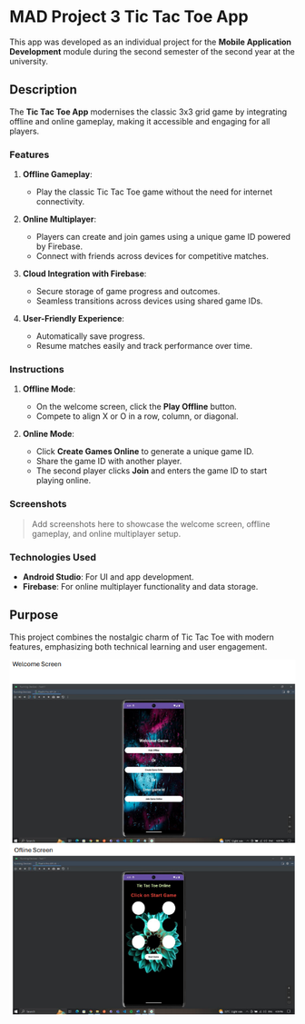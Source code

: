 # MAD Project 3 Tic Tac Toe App  

This app was developed as an individual project for the **Mobile Application Development** module during the second semester of the second year at the university.  

## Description  

The **Tic Tac Toe App** modernises the classic 3x3 grid game by integrating offline and online gameplay, making it accessible and engaging for all players.  

### Features  

1. **Offline Gameplay**:  
   - Play the classic Tic Tac Toe game without the need for internet connectivity.  

2. **Online Multiplayer**:  
   - Players can create and join games using a unique game ID powered by Firebase.  
   - Connect with friends across devices for competitive matches.  

3. **Cloud Integration with Firebase**:  
   - Secure storage of game progress and outcomes.  
   - Seamless transitions across devices using shared game IDs.  

4. **User-Friendly Experience**:  
   - Automatically save progress.  
   - Resume matches easily and track performance over time.  

### Instructions  

1. **Offline Mode**:  
   - On the welcome screen, click the **Play Offline** button.  
   - Compete to align X or O in a row, column, or diagonal.  

2. **Online Mode**:  
   - Click **Create Games Online** to generate a unique game ID.  
   - Share the game ID with another player.  
   - The second player clicks **Join** and enters the game ID to start playing online.  

### Screenshots  

> Add screenshots here to showcase the welcome screen, offline gameplay, and online multiplayer setup.  

### Technologies Used  

- **Android Studio**: For UI and app development.  
- **Firebase**: For online multiplayer functionality and data storage.  

## Purpose  

This project combines the nostalgic charm of Tic Tac Toe with modern features, emphasizing both technical learning and user engagement.  

![image alert](https://github.com/SandaruwanChandrasena/MAD-Project-3-Tic-Tac-Toe-app/blob/a936dbbcb3d9b66d2d1d0b680ca154302809247b/S1.png)
![image alert](https://github.com/SandaruwanChandrasena/MAD-Project-3-Tic-Tac-Toe-app/blob/a936dbbcb3d9b66d2d1d0b680ca154302809247b/S2.png)
